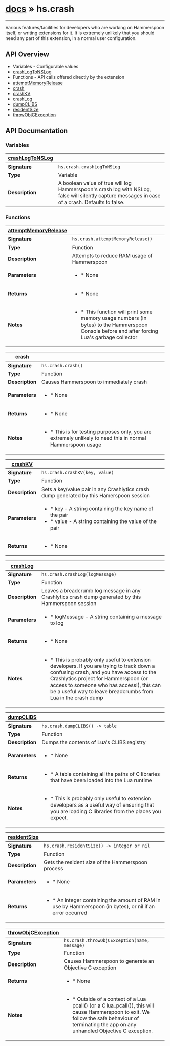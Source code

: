 # [docs](/hammerspoon/index.md) » hs.crash
---

Various features/facilities for developers who are working on Hammerspoon itself, or writing extensions for it. It is extremely unlikely that you should need any part of this extension, in a normal user configuration.

## API Overview
* Variables - Configurable values
 * [crashLogToNSLog](#crashLogToNSLog)
* Functions - API calls offered directly by the extension
 * [attemptMemoryRelease](#attemptMemoryRelease)
 * [crash](#crash)
 * [crashKV](#crashKV)
 * [crashLog](#crashLog)
 * [dumpCLIBS](#dumpCLIBS)
 * [residentSize](#residentSize)
 * [throwObjCException](#throwObjCException)

## API Documentation

### Variables

| [crashLogToNSLog](#crashLogToNSLog)         |                                                                                     |
| --------------------------------------------|-------------------------------------------------------------------------------------|
| **Signature**                               | `hs.crash.crashLogToNSLog`                                                                    |
| **Type**                                    | Variable                                                                     |
| **Description**                             | A boolean value of true will log Hammerspoon's crash log with NSLog, false will silently capture messages in case of a crash. Defaults to false.                                                                     |

### Functions

| [attemptMemoryRelease](#attemptMemoryRelease)         |                                                                                     |
| --------------------------------------------|-------------------------------------------------------------------------------------|
| **Signature**                               | `hs.crash.attemptMemoryRelease()`                                                                    |
| **Type**                                    | Function                                                                     |
| **Description**                             | Attempts to reduce RAM usage of Hammerspoon                                                                     |
| **Parameters**                              | <ul><li> * None</li></ul> |
| **Returns**                                 | <ul><li> * None</li></ul>          |
| **Notes**                                   | <ul><li> * This function will print some memory usage numbers (in bytes) to the Hammerspoon Console before and after forcing Lua's garbage collector</li></ul>                |

| [crash](#crash)         |                                                                                     |
| --------------------------------------------|-------------------------------------------------------------------------------------|
| **Signature**                               | `hs.crash.crash()`                                                                    |
| **Type**                                    | Function                                                                     |
| **Description**                             | Causes Hammerspoon to immediately crash                                                                     |
| **Parameters**                              | <ul><li> * None</li></ul> |
| **Returns**                                 | <ul><li> * None</li></ul>          |
| **Notes**                                   | <ul><li> * This is for testing purposes only, you are extremely unlikely to need this in normal Hammerspoon usage</li></ul>                |

| [crashKV](#crashKV)         |                                                                                     |
| --------------------------------------------|-------------------------------------------------------------------------------------|
| **Signature**                               | `hs.crash.crashKV(key, value)`                                                                    |
| **Type**                                    | Function                                                                     |
| **Description**                             | Sets a key/value pair in any Crashlytics crash dump generated by this Hamerspoon session                                                                     |
| **Parameters**                              | <ul><li> * key - A string containing the key name of the pair</li><li> * value - A string containing the value of the pair</li></ul> |
| **Returns**                                 | <ul><li> * None</li></ul>          |

| [crashLog](#crashLog)         |                                                                                     |
| --------------------------------------------|-------------------------------------------------------------------------------------|
| **Signature**                               | `hs.crash.crashLog(logMessage)`                                                                    |
| **Type**                                    | Function                                                                     |
| **Description**                             | Leaves a breadcrumb log message in any Crashlytics crash dump generated by this Hammerspoon session                                                                     |
| **Parameters**                              | <ul><li> * logMessage - A string containing a message to log</li></ul> |
| **Returns**                                 | <ul><li> * None</li></ul>          |
| **Notes**                                   | <ul><li> * This is probably only useful to extension developers. If you are trying to track down a confusing crash, and you have access to the Crashlytics project for Hammerspoon (or access to someone who has access!), this can be a useful way to leave breadcrumbs from Lua in the crash dump</li></ul>                |

| [dumpCLIBS](#dumpCLIBS)         |                                                                                     |
| --------------------------------------------|-------------------------------------------------------------------------------------|
| **Signature**                               | `hs.crash.dumpCLIBS() -> table`                                                                    |
| **Type**                                    | Function                                                                     |
| **Description**                             | Dumps the contents of Lua's CLIBS registry                                                                     |
| **Parameters**                              | <ul><li> * None</li></ul> |
| **Returns**                                 | <ul><li> * A table containing all the paths of C libraries that have been loaded into the Lua runtime</li></ul>          |
| **Notes**                                   | <ul><li> * This is probably only useful to extension developers as a useful way of ensuring that you are loading C libraries from the places you expect.</li></ul>                |

| [residentSize](#residentSize)         |                                                                                     |
| --------------------------------------------|-------------------------------------------------------------------------------------|
| **Signature**                               | `hs.crash.residentSize() -> integer or nil`                                                                    |
| **Type**                                    | Function                                                                     |
| **Description**                             | Gets the resident size of the Hammerspoon process                                                                     |
| **Parameters**                              | <ul><li> * None</li></ul> |
| **Returns**                                 | <ul><li> * An integer containing the amount of RAM in use by Hammerspoon (in bytes), or nil if an error occurred</li></ul>          |

| [throwObjCException](#throwObjCException)         |                                                                                     |
| --------------------------------------------|-------------------------------------------------------------------------------------|
| **Signature**                               | `hs.crash.throwObjCException(name, message)`                                                                    |
| **Type**                                    | Function                                                                     |
| **Description**                             | Causes Hammerspoon to generate an Objective C exception                                                                     |
| **Returns**                                 | <ul><li> * None</li></ul>          |
| **Notes**                                   | <ul><li> * Outside of a context of a Lua pcall() (or a C lua_pcall()), this will cause Hammerspoon to exit. We follow the safe behaviour of terminating the app on any unhandled Objective C exception.</li></ul>                |

